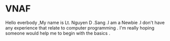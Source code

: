 # VNAF
Hello everbody ,My name is Lt. Nguyen D .Sang .I am a Newbie .I don't have any experience that relate to computer programming .
I'm really hoping someone would help me to begin with the basics . 
